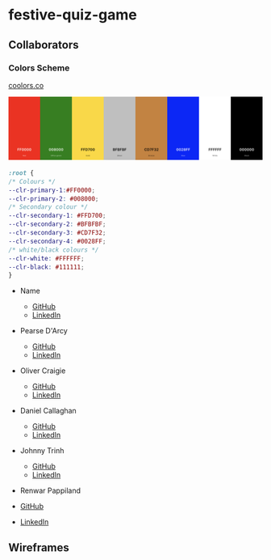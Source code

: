 # festive-quiz-game

## Collaborators

### Colors Scheme

[coolors.co](https://coolors.co/0d6efd-000000-212529-6c757d-ffffff)

![screenshot](documentation/readme/coolors.png)

```css
:root {
/* Colours */
--clr-primary-1:#FF0000;
--clr-primary-2: #008000;
/* Secondary colour */
--clr-secondary-1: #FFD700;
--clr-secondary-2: #BFBFBF;
--clr-secondary-3: #CD7F32;
--clr-secondary-4: #0028FF;
/* white/black colours */
--clr-white: #FFFFFF;
--clr-black: #111111;
}
```

- Name

  - [GitHub](https://github.com/Username)
  - [LinkedIn](https://www.linkedin.com/in/Username/)

- Pearse D'Arcy

  - [GitHub](https://github.com/pearsedarcy)
  - [LinkedIn](https://www.linkedin.com/in/pearsedarcy/)

- Oliver Craigie

  - [GitHub](https://github.com/ogc1231)
  - [LinkedIn](https://www.linkedin.com/in/olivercraigie/)

- Daniel Callaghan

  - [GitHub](https://github.com/xiaoniuniu89)
  - [LinkedIn](https://www.linkedin.com/in/danielcallaghan89/)

- Johnny Trinh
  - [GitHub](https://github.com/johnnysontrinh)
  - [LinkedIn](https://www.linkedin.com/in/johnny-trinh-732755123/)
 
-  Renwar Pappiland
  - [GitHub](https://github.com/Renwar-P)
  - [LinkedIn](https://www.linkedin.com/in/renwar-pappiland-7aa1a414a/)
  

## Wireframes
